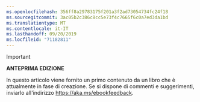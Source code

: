 ```yaml
---
ms.openlocfilehash: 356ff8a29783175f201a3f2ad73054734fc24f18
ms.sourcegitcommit: 3ac05b2c386c8cc5e73f4c7665f6c0a7ed3da1bd
ms.translationtype: MT
ms.contentlocale: it-IT
ms.lasthandoff: 09/20/2019
ms.locfileid: "71182811"
---
```

> [!IMPORTANT]
> **ANTEPRIMA EDIZIONE**
>
> In questo articolo viene fornito un primo contenuto da un libro che è attualmente in fase di creazione. Se si dispone di commenti e suggerimenti, inviarlo all'indirizzo <https://aka.ms/ebookfeedback>.
